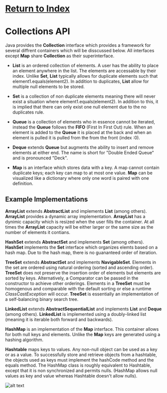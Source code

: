 # [Return to Index](https://pizzastack.github.io)
# Collections API
Java provides the **Collection** interface which provides a framework for several diffrent containers which will be disscussed below. All interfaces except **Map** share **Collection** as their superinterface.  
  
- **List** is an ordered collection of elements. A user has the ability to place an element anywhere in the list. The elements are accessable by their index. Unlike **Set**, **List** typically allows for duplicate elements such that element1.equals(element2). In addition to duplicates, **List** allow for multiple null elements to be stored.  
  
- **Set** is a collection of non duplicate elements meaning there will never exist a situation where element1.equals(element2). In addition to this, it is implied that there can only exist one null element due to the no duplicates rule.  

- **Queue** is a collection of elements who in essence cannot be iterated, instead the **Queue** follows the **FIFO** (First In First Out) rule. When an element is added to the **Queue** it is placed at the back and when an element is pulled it is pulled from the from the front (index :0).  
  
- **Deque** extends **Queue** but augments the ability to insert and remove elements at either end. The name is short for "Double Ended Queue" and is pronounced "Deck".  
  
- **Map** is an interface which stores data with a key. A map cannot contain duplicate keys; each key can map to at most one value. **Map** can be visualized like a dictionary where only one word is paired with one definition.  

## Example Implementations
  
**ArrayList** extends **AbstractList** and implements **List** (among others). **ArrayList** provides a dynamic array implementation. **ArrayList** has a dynimic capacity which is resized when the user fills the container. At all times the **ArrayList** capacity will be either larger or the same size as the number of elements it contians.  
  
**HashSet** extends **AbstractSet** and implements **Set** (among others). **HashSet** implements the **Set** interface which organizes elemts based on a hash map. Due to the hash map, there is no guananteed order of iteration.  
  
**TreeSet** extends **AbstractSet** and implements **NavigableSet**. Elements in the set are ordered using natural ordering (sorted and ascending order). **TreeSet** does not preserve the insertion order of elements but elements are sorted by keys. Alternatively, a Comparator can be passed in the constructor to achieve other orderings. Elements in a **TreeSet** must be homogenous and comparable with the default sorting or else a runtime *ClassCastException* will occur. **TreeSet** is essentially an implementation of a self-balancing binary search tree.  
  
**LinkedList** extends **AbstractSequentialList** and implements **List** and **Deque** (among others). **LinkedList** is implemented using a doubly-linked list (meaning it is iterable both forward and backwards).  
  
**HashMap** is an implementation of the **Map** interface. This container allows for both null keys and elements. Unlike the **Map** keys are generated using a hashing algorithm.  
  
**Hashtable** maps keys to values. Any non-null object can be used as a key or as a value. To successfully store and retrieve objects from a hashtable, the objects used as keys must implement the hashCode method and the equals method. The HashMap class is roughly equivalent to Hashtable, except that it is non synchronized and permits nulls. (HashMap allows null values as key and value whereas Hashtable doesn't allow nulls).  
  
![alt text](https://cdncontribute.geeksforgeeks.org/wp-content/uploads/java-collection.jpg "Collections Tree")

